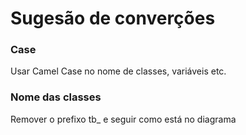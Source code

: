 # Sugesão de converções 

### Case
 Usar Camel Case no nome de classes, variáveis etc. 

### Nome das classes
Remover o prefixo tb_ e seguir como está no diagrama
